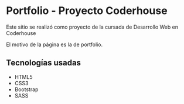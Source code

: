 <h1>Portfolio - Proyecto Coderhouse</h1>
<p>Este sitio se realizó como proyecto de la cursada de Desarrollo Web en Coderhouse</p>
<p>El motivo de la página es la de portfolio.</p>

<h2>Tecnologías usadas</h2>
<ul>
    <li>HTML5</li>
    <li>CSS3</li>
    <li>Bootstrap</li>
    <li>SASS</li>
</ul>